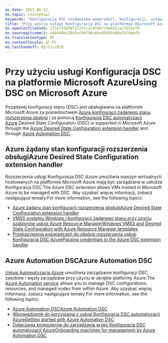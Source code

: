 ```yaml
---
ms.date: 2017-06-12
ms.topic: conceptual
keywords: "Konfiguracja DSC środowiska powershell, konfiguracji, ustawienia"
title: "Przy użyciu usługi Konfiguracja DSC na platformie Microsoft Azure"
ms.openlocfilehash: 3731c33df87112fccaf4f0b7394622cac3552cf0
ms.sourcegitcommit: a444406120e5af4e746cbbc0558fe89a7e78aef6
ms.translationtype: MT
ms.contentlocale: pl-PL
ms.lasthandoff: 01/17/2018
---
```

# <a name="using-dsc-on-microsoft-azure"></a><span data-ttu-id="1463f-103">Przy użyciu usługi Konfiguracja DSC na platformie Microsoft Azure</span><span class="sxs-lookup"><span data-stu-id="1463f-103">Using DSC on Microsoft Azure</span></span>

<span data-ttu-id="1463f-104">Pożądanej konfiguracji stanu (DSC) jest obsługiwana na platformie Microsoft Azure za pośrednictwem [Azure konfiguracji żądanego stanu rozszerzenia obsługi](https://docs.microsoft.com/azure/virtual-machines/virtual-machines-windows-extensions-dsc-overview) i za pomocą [Konfiguracja DSC automatyzacji Azure](https://docs.microsoft.com/azure/automation/automation-dsc-overview).</span><span class="sxs-lookup"><span data-stu-id="1463f-104">Desired State Configuration (DSC) is supported in Microsoft Azure through the [Azure Desired State Configuration extension handler](https://docs.microsoft.com/azure/virtual-machines/virtual-machines-windows-extensions-dsc-overview) and through [Azure Automation DSC](https://docs.microsoft.com/azure/automation/automation-dsc-overview).</span></span>

## <a name="azure-desired-state-configuration-extension-handler"></a><span data-ttu-id="1463f-105">Azure żądany stan konfiguracji rozszerzenia obsługi</span><span class="sxs-lookup"><span data-stu-id="1463f-105">Azure Desired State Configuration extension handler</span></span>

<span data-ttu-id="1463f-106">Rozszerzenia usługi Konfiguracja DSC Azure umożliwia maszyn wirtualnych hostowanych na platformie Microsoft Azure mają być zarządzane w usłudze Konfiguracja DSC.</span><span class="sxs-lookup"><span data-stu-id="1463f-106">The Azure DSC extension allows VMs hosted in Microsoft Azure to be managed with DSC.</span></span> <span data-ttu-id="1463f-107">Aby uzyskać więcej informacji, zobacz następujące tematy:</span><span class="sxs-lookup"><span data-stu-id="1463f-107">For more information, see the following topics:</span></span>

- [<span data-ttu-id="1463f-108">Azure żądany stan konfiguracji rozszerzenia obsługi</span><span class="sxs-lookup"><span data-stu-id="1463f-108">Azure Desired State Configuration extension handler</span></span>](https://docs.microsoft.com/azure/virtual-machines/virtual-machines-windows-extensions-dsc-overview)
- [<span data-ttu-id="1463f-109">VMSS systemu Windows i konfiguracji żądanego stanu przy użyciu szablonów usługi Azure Resource Manager</span><span class="sxs-lookup"><span data-stu-id="1463f-109">Windows VMSS and Desired State Configuration with Azure Resource Manager templates</span></span>](https://docs.microsoft.com/azure/virtual-machines/virtual-machines-windows-extensions-dsc-template)
- [<span data-ttu-id="1463f-110">Przekazywania poświadczeń do obsługi rozszerzenia usługi Konfiguracja DSC Azure</span><span class="sxs-lookup"><span data-stu-id="1463f-110">Passing credentials to the Azure DSC extension handler</span></span>](https://docs.microsoft.com/azure/virtual-machines/virtual-machines-windows-extensions-dsc-credentials)

## <a name="azure-automation-dsc"></a><span data-ttu-id="1463f-111">Azure Automation DSC</span><span class="sxs-lookup"><span data-stu-id="1463f-111">Azure Automation DSC</span></span>

<span data-ttu-id="1463f-112">[Usługi Automatyzacja Azure](https://azure.microsoft.com/services/automation/) umożliwia zarządzanie konfiguracji DSC, zasobów i węzły zarządzane przy użyciu w obrębie platformy Azure.</span><span class="sxs-lookup"><span data-stu-id="1463f-112">The [Azure Automation service](https://azure.microsoft.com/services/automation/) allows you to manage DSC configurations, resources, and managed nodes from within Azure.</span></span> <span data-ttu-id="1463f-113">Aby uzyskać więcej informacji, zobacz następujące tematy:</span><span class="sxs-lookup"><span data-stu-id="1463f-113">For more information, see the following topics:</span></span>

- [<span data-ttu-id="1463f-114">Azure Automation DSC</span><span class="sxs-lookup"><span data-stu-id="1463f-114">Azure Automation DSC</span></span>](https://docs.microsoft.com/azure/automation/automation-dsc-overview)
- [<span data-ttu-id="1463f-115">Wprowadzenie do korzystania z usługi Konfiguracja DSC automatyzacji Azure</span><span class="sxs-lookup"><span data-stu-id="1463f-115">Getting started with Azure Automation DSC</span></span>](https://docs.microsoft.com/azure/automation/automation-dsc-getting-started)
- [<span data-ttu-id="1463f-116">Dołączania komputerów do zarządzania przez Konfiguracja DSC automatyzacji Azure</span><span class="sxs-lookup"><span data-stu-id="1463f-116">Onboarding machines for management by Azure Automation DSC</span></span>](https://docs.microsoft.com/azure/automation/automation-dsc-onboarding)

